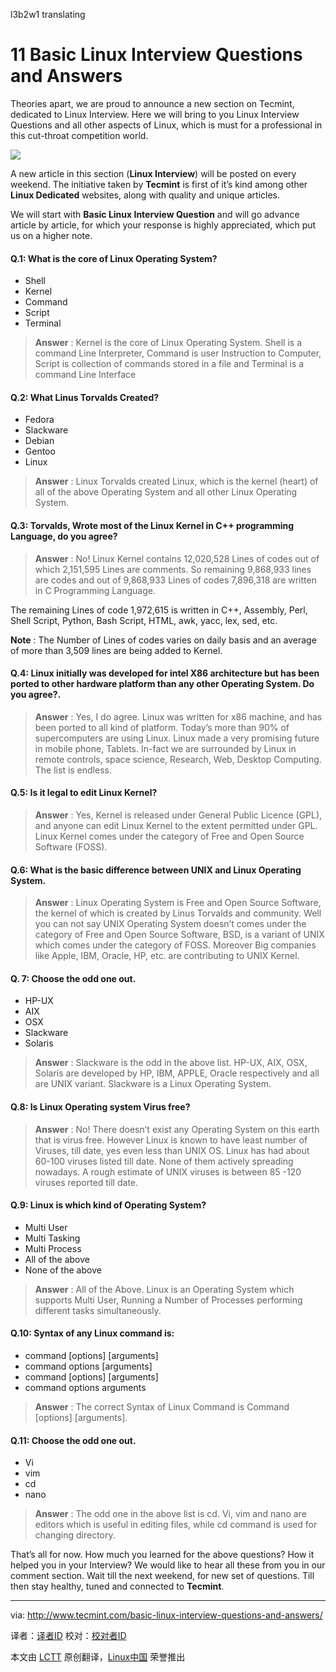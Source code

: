 l3b2w1 translating 

11 Basic Linux Interview Questions and Answers
================================================================================
Theories apart, we are proud to announce a new section on Tecmint, dedicated to Linux Interview. Here we will bring to you Linux Interview Questions and all other aspects of Linux, which is must for a professional in this cut-throat competition world.

![](http://www.tecmint.com/wp-content/uploads/2013/11/Basic-Interview-Questions.png)

A new article in this section (**Linux Interview**) will be posted on every weekend. The initiative taken by **Tecmint** is first of it’s kind among other **Linux Dedicated** websites, along with quality and unique articles.

We will start with **Basic Linux Interview Question** and will go advance article by article, for which your response is highly appreciated, which put us on a higher note.

#### Q.1: What is the core of Linux Operating System? ####

- Shell
- Kernel
- Command
- Script
- Terminal

> **Answer** : Kernel is the core of Linux Operating System. Shell is a command Line Interpreter, Command is user Instruction to Computer, Script is collection of commands stored in a file and Terminal is a command Line Interface

#### Q.2: What Linus Torvalds Created? ####

- Fedora
- Slackware
- Debian
- Gentoo
- Linux

> **Answer** : Linux Torvalds created Linux, which is the kernel (heart) of all of the above Operating System and all other Linux Operating System.

#### Q.3: Torvalds, Wrote most of the Linux Kernel in C++ programming Language, do you agree? ####

> **Answer** : No! Linux Kernel contains 12,020,528 Lines of codes out of which 2,151,595 Lines are comments. So remaining 9,868,933 lines are codes and out of 9,868,933 Lines of codes 7,896,318 are written in C Programming Language.

The remaining Lines of code 1,972,615 is written in C++, Assembly, Perl, Shell Script, Python, Bash Script, HTML, awk, yacc, lex, sed, etc.

**Note** : The Number of Lines of codes varies on daily basis and an average of more than 3,509 lines are being added to Kernel.

#### Q.4: Linux initially was developed for intel X86 architecture but has been ported to other hardware platform than any other Operating System. Do you agree?. ####

> **Answer** : Yes, I do agree. Linux was written for x86 machine, and has been ported to all kind of platform. Today’s more than 90% of supercomputers are using Linux. Linux made a very promising future in mobile phone, Tablets. In-fact we are surrounded by Linux in remote controls, space science, Research, Web, Desktop Computing. The list is endless.

#### Q.5: Is it legal to edit Linux Kernel? ####

> **Answer** : Yes, Kernel is released under General Public Licence (GPL), and anyone can edit Linux Kernel to the extent permitted under GPL. Linux Kernel comes under the category of Free and Open Source Software (FOSS).

#### Q.6: What is the basic difference between UNIX and Linux Operating System. ####

> **Answer** : Linux Operating System is Free and Open Source Software, the kernel of which is created by Linus Torvalds and community. Well you can not say UNIX Operating System doesn’t comes under the category of Free and Open Source Software, BSD, is a variant of UNIX which comes under the category of FOSS. Moreover Big companies like Apple, IBM, Oracle, HP, etc. are contributing to UNIX Kernel. 

#### Q. 7: Choose the odd one out. ####

- HP-UX
- AIX
- OSX
- Slackware
- Solaris

> **Answer** : Slackware is the odd in the above list. HP-UX, AIX, OSX, Solaris are developed by HP, IBM, APPLE, Oracle respectively and all are UNIX variant. Slackware is a Linux Operating System.

#### Q.8: Is Linux Operating system Virus free? ####

> **Answer** : No! There doesn’t exist any Operating System on this earth that is virus free. However Linux is known to have least number of Viruses, till date, yes even less than UNIX OS. Linux has had about 60-100 viruses listed till date. None of them actively spreading nowadays. A rough estimate of UNIX viruses is between 85 -120 viruses reported till date.

#### Q.9: Linux is which kind of Operating System? ####

- Multi User
- Multi Tasking
- Multi Process
- All of the above
- None of the above

> **Answer** : All of the Above. Linux is an Operating System which supports Multi User, Running a Number of Processes performing different tasks simultaneously.

#### Q.10: Syntax of any Linux command is: ####

- command [options] [arguments]
- command options [arguments]
- command [options] [arguments]
- command options arguments

> **Answer** : The correct Syntax of Linux Command is Command [options] [arguments].

#### Q.11: Choose the odd one out. ####

- Vi
- vim
- cd
- nano

> **Answer** : The odd one in the above list is cd. Vi, vim and nano are editors which is useful in editing files, while cd command is used for changing directory.

That’s all for now. How much you learned for the above questions? How it helped you in your Interview? We would like to hear all these from you in our comment section. Wait till the next weekend, for new set of questions. Till then stay healthy, tuned and connected to **Tecmint**.

--------------------------------------------------------------------------------

via: http://www.tecmint.com/basic-linux-interview-questions-and-answers/

译者：[译者ID](https://github.com/译者ID) 校对：[校对者ID](https://github.com/校对者ID)

本文由 [LCTT](https://github.com/LCTT/TranslateProject) 原创翻译，[Linux中国](http://linux.cn/) 荣誉推出